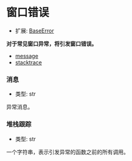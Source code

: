 # 窗口错误

- 扩展: [BaseError](./baseerror.md)

**对于常见窗口异常，将引发窗口错误。**

- [message](#message)
- [stacktrace](#stacktrace)


### 消息
- 类型: str

异常消息。


### 堆栈跟踪
- 类型: str

一个字符串，表示引发异常的函数之前的所有调用。
